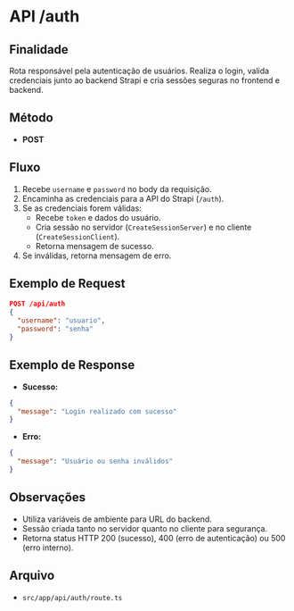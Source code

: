 # API /auth

## Finalidade
Rota responsável pela autenticação de usuários. Realiza o login, valida credenciais junto ao backend Strapi e cria sessões seguras no frontend e backend.

## Método
- **POST**

## Fluxo
1. Recebe `username` e `password` no body da requisição.
2. Encaminha as credenciais para a API do Strapi (`/auth`).
3. Se as credenciais forem válidas:
   - Recebe `token` e dados do usuário.
   - Cria sessão no servidor (`CreateSessionServer`) e no cliente (`CreateSessionClient`).
   - Retorna mensagem de sucesso.
4. Se inválidas, retorna mensagem de erro.

## Exemplo de Request
```json
POST /api/auth
{
  "username": "usuario",
  "password": "senha"
}
```

## Exemplo de Response
- **Sucesso:**
```json
{
  "message": "Login realizado com sucesso"
}
```
- **Erro:**
```json
{
  "message": "Usuário ou senha inválidos"
}
```

## Observações
- Utiliza variáveis de ambiente para URL do backend.
- Sessão criada tanto no servidor quanto no cliente para segurança.
- Retorna status HTTP 200 (sucesso), 400 (erro de autenticação) ou 500 (erro interno).

## Arquivo
- `src/app/api/auth/route.ts`
